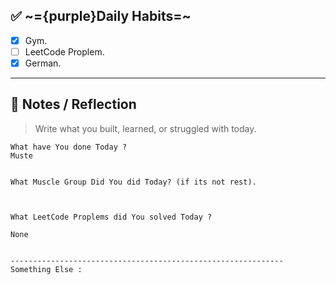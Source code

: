 
## ✅ ~={purple}Daily Habits=~
- [x]  Gym.
- [ ]  LeetCode Proplem.
- [x]  German.

---

## 🧠 Notes / Reflection

> Write what you built, learned, or struggled with today.

```
What have You done Today ?
Muste


What Muscle Group Did You did Today? (if its not rest).



What LeetCode Proplems did You solved Today ?

None


-------------------------------------------------------------
Something Else :


```

